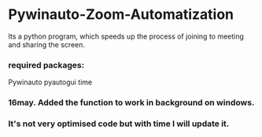 # Pywinauto-Zoom-Automatization
Its a python program, which speeds up the process of joining to meeting and sharing the screen. 

### required packages: 
Pywinauto
pyautogui
time

### 16may. Added the function to work in background on windows. 

### It's not very optimised code but with time I will update it. 
